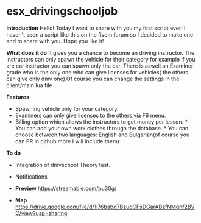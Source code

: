# esx_drivingschooljob
 **Introduction** Hello! Today I want to share with you my first script ever! I haven't seen a script like this on the fivem forum so I decided to make one and to share with you. Hope you like it! 
 
 **What does it do** 
It gives you a chance to become an driving instructor. The instructors can only spawn the vehicle for their category for example if you are car instructor you can spawn only the car. There is aswell an Examiner grade who is the only one who can give licenses for vehicles( the others can give only dmv one).Of course you can change the settings in the client/main.lua file 

  **Features** 
* Spawning vehicle only for your category. 
* Examiners can only give licenses to the others via F6 menu. 
* Billing option which allows the instructors to get money per lesson. * You can add your own work clothes through the database. * You can choose between two languages: English and Bulgarian(of course you can PR in github more  I will include them) 

 **To do** 
* Integration of dmvschool Theory test. 
* Notifications

*  **Preview** https://streamable.com/bu30gj
  
 * **Map** https://drive.google.com/file/d/1j76babd7BzudCFsDGarABzfNMqnf2BVC/view?usp=sharing
